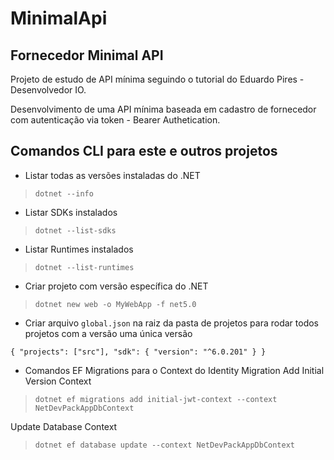 # MinimalApi
## Fornecedor Minimal API
Projeto de estudo de API mínima seguindo o tutorial do Eduardo Pires - Desenvolvedor IO.

Desenvolvimento de uma API mínima baseada em cadastro de fornecedor com autenticação via token - Bearer Authetication.

## Comandos CLI para este e outros projetos
- Listar todas as versões instaladas do .NET
> `dotnet --info`

- Listar SDKs instalados
> `dotnet --list-sdks`

- Listar Runtimes instalados
> `dotnet --list-runtimes`


- Criar projeto com versão específica do .NET
> `dotnet new web -o MyWebApp -f net5.0`

- Criar arquivo `global.json` na raiz da pasta de projetos para rodar todos projetos com a versão uma única versão

`{
	"projects": ["src"],
	"sdk": {
		"version": "^6.0.201"
	}
}`


- Comandos EF Migrations para o Context do Identity
Migration Add Initial Version Context
> `dotnet ef migrations add initial-jwt-context --context NetDevPackAppDbContext`

Update Database Context
> `dotnet ef database update --context NetDevPackAppDbContext`
